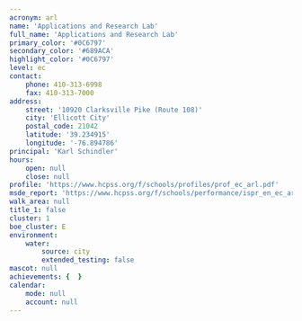 ```yaml
---
acronym: arl
name: 'Applications and Research Lab'
full_name: 'Applications and Research Lab'
primary_color: '#0C6797'
secondary_color: '#689ACA'
highlight_color: '#0C6797'
level: ec
contact:
    phone: 410-313-6998
    fax: 410-313-7000
address:
    street: '10920 Clarksville Pike (Route 108)'
    city: 'Ellicott City'
    postal_code: 21042
    latitude: '39.234915'
    longitude: '-76.894786'
principal: 'Karl Schindler'
hours:
    open: null
    close: null
profile: 'https://www.hcpss.org/f/schools/profiles/prof_ec_arl.pdf'
msde_report: 'https://www.hcpss.org/f/schools/performance/ispr_en_ec_arl.pdf'
walk_area: null
title_1: false
cluster: 1
boe_cluster: E
environment:
    water:
        source: city
        extended_testing: false
mascot: null
achievements: {  }
calendar:
    mode: null
    account: null
---
```

